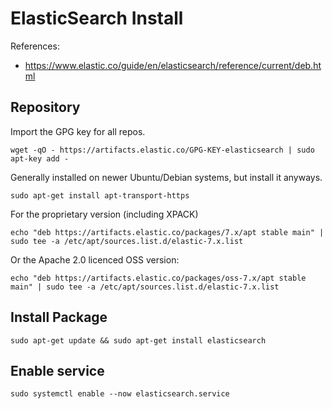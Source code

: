 # ElasticSearch Install

References: 

* https://www.elastic.co/guide/en/elasticsearch/reference/current/deb.html

## Repository

Import the GPG key for all repos. 

    wget -qO - https://artifacts.elastic.co/GPG-KEY-elasticsearch | sudo apt-key add -

Generally installed on newer Ubuntu/Debian systems, but install it anyways. 

    sudo apt-get install apt-transport-https


For the proprietary version (including XPACK)

    echo "deb https://artifacts.elastic.co/packages/7.x/apt stable main" | sudo tee -a /etc/apt/sources.list.d/elastic-7.x.list

Or the Apache 2.0 licenced OSS version: 

    echo "deb https://artifacts.elastic.co/packages/oss-7.x/apt stable main" | sudo tee -a /etc/apt/sources.list.d/elastic-7.x.list


## Install Package

    sudo apt-get update && sudo apt-get install elasticsearch

## Enable service

    sudo systemctl enable --now elasticsearch.service

